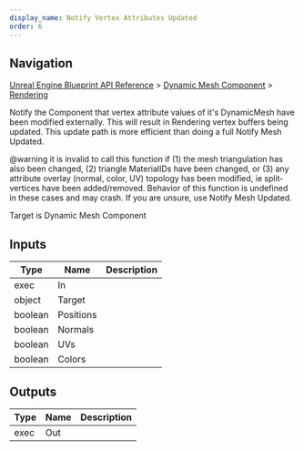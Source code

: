 ```yaml
---
display_name: Notify Vertex Attributes Updated
order: 6
---
```

## Navigation

[Unreal Engine Blueprint API Reference](https://dev.epicgames.com/documentation/en-us/unreal-engine/BlueprintAPI) > [Dynamic Mesh Component](https://dev.epicgames.com/documentation/en-us/unreal-engine/BlueprintAPI/DynamicMeshComponent) > [Rendering](https://dev.epicgames.com/documentation/en-us/unreal-engine/BlueprintAPI/DynamicMeshComponent/Rendering)

Notify the Component that vertex attribute values of it's DynamicMesh have been modified externally. This will result in
Rendering vertex buffers being updated. This update path is more efficient than doing a full Notify Mesh Updated.

@warning it is invalid to call this function if (1) the mesh triangulation has also been changed, (2) triangle MaterialIDs have been changed,
or (3) any attribute overlay (normal, color, UV) topology has been modified, ie split-vertices have been added/removed.
Behavior of this function is undefined in these cases and may crash. If you are unsure, use Notify Mesh Updated.

Target is Dynamic Mesh Component

## Inputs

| Type | Name | Description |
| --- | --- | --- |
| exec | In |  |
| object | Target |  |
| boolean | Positions |  |
| boolean | Normals |  |
| boolean | UVs |  |
| boolean | Colors |  |

## Outputs

| Type | Name | Description |
| --- | --- | --- |
| exec | Out |  |
